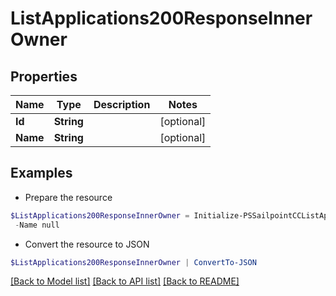 # ListApplications200ResponseInnerOwner
## Properties

Name | Type | Description | Notes
------------ | ------------- | ------------- | -------------
**Id** | **String** |  | [optional] 
**Name** | **String** |  | [optional] 

## Examples

- Prepare the resource
```powershell
$ListApplications200ResponseInnerOwner = Initialize-PSSailpointCCListApplications200ResponseInnerOwner  -Id null `
 -Name null
```

- Convert the resource to JSON
```powershell
$ListApplications200ResponseInnerOwner | ConvertTo-JSON
```

[[Back to Model list]](../README.md#documentation-for-models) [[Back to API list]](../README.md#documentation-for-api-endpoints) [[Back to README]](../README.md)

